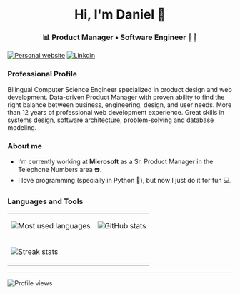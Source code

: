 <h1 align="center">Hi, I'm Daniel 👋</h1>
<h3 align="center">📊 Product Manager • Software Engineer 👨‍💻</h3>

[![Personal website](https://img.shields.io/website?style=flat-square&up_message=https%3A%2F%2Fdanielgarcia.co%2F&url=https%3A%2F%2Fdanielgarcia.co)](https://danielgarcia.co/) [![Linkdin](https://img.shields.io/badge/linkedin-dagarcia-blue)](https://www.linkedin.com/in/dagarcia/) 


### Professional Profile
Bilingual Computer Science Engineer specialized in product design and web development. Data-driven Product Manager with proven ability to find the right balance between business, engineering, design, and user needs. More than 12 years of professional web development experience. Great skills in systems design, software architecture, problem-solving and database modeling.

### About me
- I’m currently working at **Microsoft** as a Sr. Product Manager in the Telephone Numbers area ☎️.
- I love programming (specially in Python 🐍), but now I just do it for fun 💻.


### Languages and Tools
<table>
<tr>
<td>

![Most used languages](https://github-readme-stats.vercel.app/api/top-langs?username=uxdaniel&show_icons=true&locale=en&layout=compact&size_weight=0.01&count_weight=1)
</td>
<td>

![GitHub stats](https://github-readme-stats.vercel.app/api?username=uxdaniel&show_icons=true&locale=en)
</td>
</tr>
<tr>
<td colspan="2">

![Streak stats](https://github-readme-streak-stats.herokuapp.com/?user=uxdaniel)
</td>
</tr>
</table>




----
![Profile views](https://komarev.com/ghpvc/?username=uxdaniel&label=Profile%20views&color=0e75b6&style=flat)
